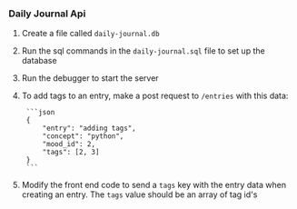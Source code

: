 ### Daily Journal Api
1. Create a file called `daily-journal.db`
1. Run the sql commands in the `daily-journal.sql` file to set up the database
1. Run the debugger to start the server
1. To add tags to an entry, make a post request to `/entries` with this data:
        
        ```json
        {
            "entry": "adding tags",
            "concept": "python",
            "mood_id": 2,
            "tags": [2, 3]
        }
        ```
1. Modify the front end code to send a `tags` key with the entry data when creating an entry. The `tags` value should be an array of tag id's
